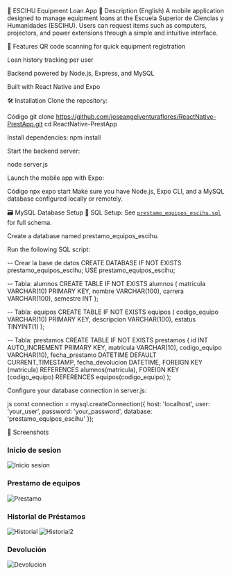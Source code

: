 📱 ESCIHU Equipment Loan App
🧩 Description (English)
A mobile application designed to manage equipment loans at the Escuela Superior de Ciencias y Humanidades (ESCIHU). Users can request items such as computers, projectors, and power extensions through a simple and intuitive interface.

🔧 Features
QR code scanning for quick equipment registration

Loan history tracking per user

Backend powered by Node.js, Express, and MySQL

Built with React Native and Expo

🛠️ Installation
Clone the repository:

Código
git clone https://github.com/joseangelventuraflores/ReactNative-PrestApp.git
cd ReactNative-PrestApp

Install dependencies:
npm install

Start the backend server:

node server.js

Launch the mobile app with Expo:

Código
npx expo start
Make sure you have Node.js, Expo CLI, and a MySQL database configured locally or remotely.

🗃️ MySQL Database Setup
📄 SQL Setup: See [`prestamo_equipos_escihu.sql`](database/prestamo_equipos_escihu.sql) for full schema.


Create a database named prestamo_equipos_escihu.

Run the following SQL script:

-- Crear la base de datos
CREATE DATABASE IF NOT EXISTS prestamo_equipos_escihu;
USE prestamo_equipos_escihu;

-- Tabla: alumnos
CREATE TABLE IF NOT EXISTS alumnos (
  matricula VARCHAR(10) PRIMARY KEY,
  nombre VARCHAR(100),
  carrera VARCHAR(100),
  semestre INT
);

-- Tabla: equipos
CREATE TABLE IF NOT EXISTS equipos (
  codigo_equipo VARCHAR(10) PRIMARY KEY,
  descripcion VARCHAR(100),
  estatus TINYINT(1)
);

-- Tabla: prestamos
CREATE TABLE IF NOT EXISTS prestamos (
  id INT AUTO_INCREMENT PRIMARY KEY,
  matricula VARCHAR(10),
  codigo_equipo VARCHAR(10),
  fecha_prestamo DATETIME DEFAULT CURRENT_TIMESTAMP,
  fecha_devolucion DATETIME,
  FOREIGN KEY (matricula) REFERENCES alumnos(matricula),
  FOREIGN KEY (codigo_equipo) REFERENCES equipos(codigo_equipo)
);

Configure your database connection in server.js:

js
const connection = mysql.createConnection({
  host: 'localhost',
  user: 'your_user',
  password: 'your_password',
  database: 'prestamo_equipos_escihu'
});

📸 Screenshots
### Inicio de sesion
![Inicio sesion](screenshots/inicio-sesion.jpeg)

### Prestamo de equipos
![Prestamo](screenshots/prestamo/.jpeg)

### Historial de Préstamos
![Historial](screenshots/historial-1.jpeg)
![Historial2](screenshots/historial-2.jpeg)

### Devolución
![Devolucion](screenshots/devolucion.jpeg)
